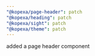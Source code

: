 ```yaml
---
"@kopexa/page-header": patch
"@kopexa/heading": patch
"@kopexa/sight": patch
"@kopexa/theme": patch
---
```


added a page header component
